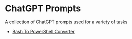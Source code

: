 # ChatGPT Prompts

A collection of ChatGPT prompts used for a variety of tasks

* [Bash To PowerShell Converter](coding/BashToPowershellConverter.txt)